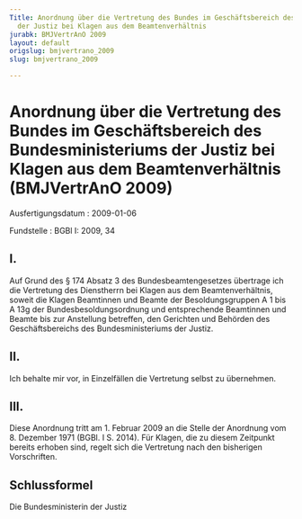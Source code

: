 ```yaml
---
Title: Anordnung über die Vertretung des Bundes im Geschäftsbereich des Bundesministeriums
  der Justiz bei Klagen aus dem Beamtenverhältnis
jurabk: BMJVertrAnO 2009
layout: default
origslug: bmjvertrano_2009
slug: bmjvertrano_2009

---
```


# Anordnung über die Vertretung des Bundes im Geschäftsbereich des Bundesministeriums der Justiz bei Klagen aus dem Beamtenverhältnis (BMJVertrAnO 2009)

Ausfertigungsdatum
:   2009-01-06

Fundstelle
:   BGBl I: 2009, 34


## I.

Auf Grund des § 174 Absatz 3 des Bundesbeamtengesetzes übertrage ich
die Vertretung des Dienstherrn bei Klagen aus dem Beamtenverhältnis,
soweit die Klagen Beamtinnen und Beamte der Besoldungsgruppen A 1 bis
A 13g der Bundesbesoldungsordnung und entsprechende Beamtinnen und
Beamte bis zur Anstellung betreffen, den Gerichten und Behörden des
Geschäftsbereichs des Bundesministeriums der Justiz.


## II.

Ich behalte mir vor, in Einzelfällen die Vertretung selbst zu
übernehmen.


## III.

Diese Anordnung tritt am 1. Februar 2009 an die Stelle der Anordnung
vom 8. Dezember 1971 (BGBl. I S. 2014). Für Klagen, die zu diesem
Zeitpunkt bereits erhoben sind, regelt sich die Vertretung nach den
bisherigen Vorschriften.


## Schlussformel

Die Bundesministerin der Justiz

